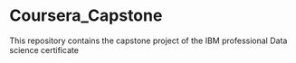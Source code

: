 # Coursera_Capstone
This repository contains the capstone project of the IBM professional Data science certificate
